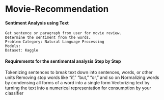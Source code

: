 # Movie-Recommendation
#### Sentiment Analysis using Text

    Get sentence or paragraph from user for movie review.
    Determine the sentiment from the words.
    Problem Category: Natural Language Processing
    Models:
    Dataset: Kaggle

#### Requirements for the sentimental analysis Step by Step

 Tokenizing sentences to break text down into sentences, words, or other units
 Removing stop words like “if,” “but,” “or,” and so on
Normalizing words by condensing all forms of a word into a single form
Vectorizing text by turning the text into a numerical representation for consumption by your classifier





